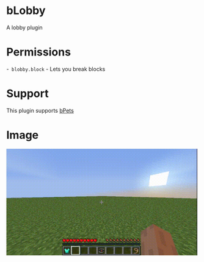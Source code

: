 # bLobby

A lobby plugin

# Permissions

-` blobby.block` - Lets you break blocks

# Support

This plugin supports [bPets](https://github.com/braayy/bpets)

# Image

<img src="https://raw.githubusercontent.com/Braayy/blobby/master/gifs/lobby.gif" width="500" />